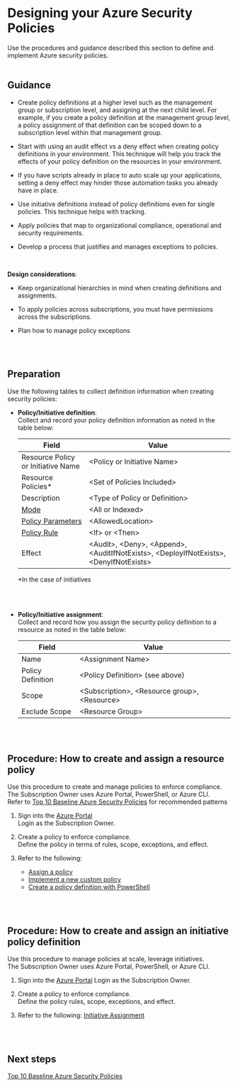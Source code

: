 # Designing your Azure Security Policies
Use the procedures and guidance described this section to define and implement Azure security policies. 
<br />
<br />



## Guidance 
- Create policy definitions at a higher level such as the management group or subscription level, and assigning at the next child level. For example, if you create a policy definition at the management group level, a policy assignment of that definition can be scoped down to a subscription level within that management group.  
 
- Start with using an audit effect vs a deny effect when creating policy definitions in your environment. This technique will help you track the effects of your policy definition on the resources in your environment.  
 
- If you have scripts already in place to auto scale up your applications, setting a deny effect may hinder those automation tasks you already have in place.   
 
- Use initiative definitions instead of policy definitions even for single policies. This technique helps with tracking.  
 
- Apply policies that map to organizational compliance, operational and security requirements. 
 
- Develop a process that justifies and manages exceptions to policies. 
<br />

**Design considerations**: 
- Keep organizational hierarchies in mind when creating definitions and assignments.  
 
- To apply policies across subscriptions, you must have permissions across the subscriptions. 
- Plan how to manage policy exceptions 
<br />
<br />

## Preparation
Use the following tables to collect definition information when creating security policies: 
<br />

- **Policy/Initiative definition**:  
Collect and record your policy definition information as noted in the table below:  

    | __Field__ | __Value__ |
    |-------------|------------|
    | Resource Policy or Initiative Name  | \<Policy or Initiative Name\>     | 
    | Resource Policies*     | \<Set of Policies Included\> | 
    | Description       | \<Type of Policy or Definition\> | 
    | [Mode](https://docs.microsoft.com/en-ca/azure/azure-policy/policy-definition#mode)         | \<All or Indexed\> | 
    | [Policy Parameters](https://docs.microsoft.com/en-ca/azure/azure-policy/policy-definition#parameters)  | \<AllowedLocation\>   | 
    | [Policy Rule](https://docs.microsoft.com/en-ca/azure/azure-policy/policy-definition#policy-rule)    | \<If\> or \<Then\> | 
    | Effect     | \<Audit\>, \<Deny\>, \<Append\>, \<AuditIfNotExists\>, \<DeployIfNotExists\>, \<DenyIfNotExists\> | 

    *In the case of initiatives 
<br />
<br />

- **Policy/Initiative assignment**:   
  Collect and record how you assign the security policy definition to a resource as noted in the table below:

    | __Field__ | __Value__ |
    |-------------|------------|
    | Name  | \<Assignment Name\>    | 
    | Policy Definition     | \<Policy Definition\> (see above) | 
    | Scope     | \<Subscription\>, \<Resource group\>, \<Resource\> | 
    | Exclude Scope     | \<Resource Group\> | 
<br />
<br />

## Procedure: How to create and assign a resource policy 
Use this procedure to create and manage policies to enforce compliance.   
The Subscription Owner uses Azure Portal, PowerShell, or Azure CLI.  
Refer to [Top 10 Baseline Azure Security Policies](Top-10-Baseline-Azure-Security-Policies.md)  for recommended patterns 

1. Sign into the [Azure Portal](http://azure.portal.com/)  
  Login as the Subscription Owner.  
 
2. Create a policy to enforce compliance.  
  Define the policy in terms of rules, scope, exceptions, and effect. 

3. Refer to the following:  
   - [Assign a policy](https://docs.microsoft.com/en-us/azure/azure-policy/create-manage-policy#assign-a-policy) 
   - [Implement a new custom policy](https://docs.microsoft.com/en-us/azure/azure-policy/create-manage-policy#implement-a-new-custom-policy) 
   - [Create a policy definition with PowerShell](https://docs.microsoft.com/en-us/azure/azure-policy/create-manage-policy#create-a-policy-definition-with-powershell) 
<br />
<br />

## Procedure: How to create and assign an initiative policy definition  
Use this procedure to manage policies at scale, leverage initiatives.  
The Subscription Owner uses Azure Portal, PowerShell, or Azure CLI.  

1. Sign into the [Azure Portal](http://azure.portal.com/) 
  Login as the Subscription Owner.   

2. Create a policy to enforce compliance.  
  Define the policy rules, scope, exceptions, and effect. 

3. Refer to the following: 
  [Initiative Assignment](https://docs.microsoft.com/en-ca/azure/azure-policy/azure-policy-introduction#initiative-assignment) 
<br />
<br />

## Next steps 
[Top 10 Baseline Azure Security Policies](https://github.com/nmcgregor/Azure-Security/blob/master/2.3-Top-10-Baseline-Azure-Security-Policies.md)
